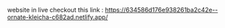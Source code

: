 
website in live checkout this link :
https://634586d176e938261ba2c42e--ornate-kleicha-c682ad.netlify.app/

